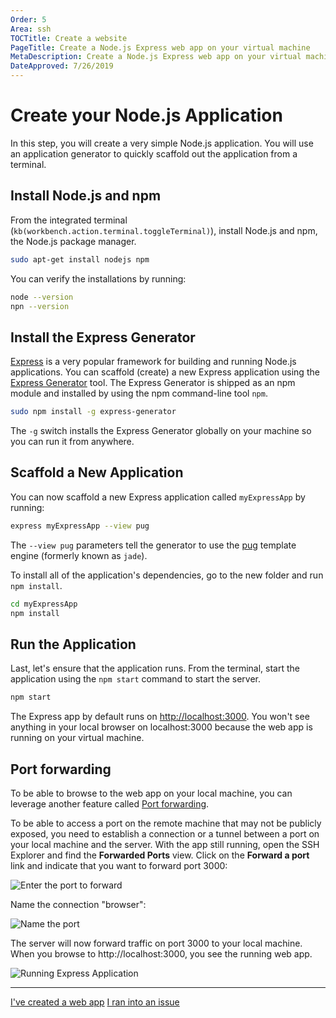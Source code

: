```yaml
---
Order: 5
Area: ssh
TOCTitle: Create a website
PageTitle: Create a Node.js Express web app on your virtual machine
MetaDescription: Create a Node.js Express web app on your virtual machine
DateApproved: 7/26/2019
---
```

# Create your Node.js Application

In this step, you will create a very simple Node.js application. You will use an application generator to quickly scaffold out the application from a terminal.

## Install Node.js and npm

From the integrated terminal (`kb(workbench.action.terminal.toggleTerminal)`), install Node.js and npm, the Node.js package manager.

```bash
sudo apt-get install nodejs npm
```

You can verify the installations by running:

```bash
node --version
npn --version
```

## Install the Express Generator

[Express](https://www.expressjs.com) is a very popular framework for building and running Node.js applications. You can scaffold (create) a new Express application using the [Express Generator](https://expressjs.com/en/starter/generator.html) tool. The Express Generator is shipped as an npm module and installed by using the npm command-line tool `npm`.

```bash
sudo npm install -g express-generator
```

The `-g` switch installs the Express Generator globally on your machine so you can run it from anywhere.

## Scaffold a New Application

You can now scaffold a new Express application called `myExpressApp` by running:

```bash
express myExpressApp --view pug
```

The `--view pug` parameters tell the generator to use the [pug](https://pugjs.org/api/getting-started.html) template engine (formerly known as `jade`).

To install all of the application's dependencies, go to the new folder and run `npm install`.

```bash
cd myExpressApp
npm install
```

## Run the Application

Last, let's ensure that the application runs. From the terminal, start the application using the `npm start` command to start the server.

```bash
npm start
```

The Express app by default runs on [http://localhost:3000](http://localhost:3000). You won't see anything in your local browser on localhost:3000 because the web app is running on your virtual machine.

## Port forwarding

To be able to browse to the web app on your local machine, you can leverage another feature called [Port forwarding](/docs/remote/ssh.md#forwarding-a-port-creating-ssh-tunnel).

To be able to access a port on the remote machine that may not be publicly exposed, you need to establish a connection or a tunnel between a port on your local machine and the server. With the app still running, open the SSH Explorer and find the **Forwarded Ports** view. Click on the **Forward a port** link and indicate that you want to forward port 3000:

![Enter the port to forward](images/ssh/enter-port.png)

Name the connection "browser":

![Name the port](images/ssh/name-port.png)

The server will now forward traffic on port 3000 to your local machine. When you browse to http://localhost:3000, you see the running web app.

![Running Express Application](images/ssh/express.png)

----

<a class="tutorial-next-btn" href="/remote-tutorials/ssh/edit-and-debug">I've created a web app</a> <a class="tutorial-feedback-btn" onclick="reportIssue('remote-tutorials-ssh', 'create-website')" href="javascript:void(0)">I ran into an issue</a>
